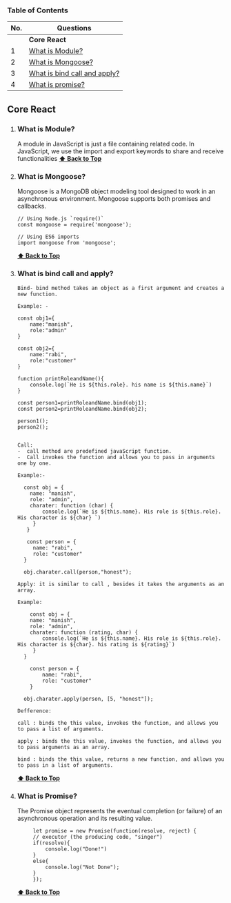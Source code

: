 ### Table of Contents

| No. | Questions                                                    |
| --- | ------------------------------------------------------------ |
|     | **Core React**                                               |
| 1   | [What is Module?](#what-is-module)                           |
| 2   | [What is Mongoose?](#what-is-mongoose)                       |
| 3   | [What is bind call and apply?](#what-is-bind-call-and-apply) |
| 4   | [What is promise?](#what-is-promise) |

## Core React

1. ### What is Module?

   A module in JavaScript is just a file containing related code. In JavaScript, we use the import and export keywords to share and receive functionalities
   **[⬆ Back to Top](#table-of-contents)**

2. ### What is Mongoose?

   Mongoose is a MongoDB object modeling tool designed to work in an asynchronous environment. Mongoose supports both promises and callbacks.

   ```
   // Using Node.js `require()`
   const mongoose = require('mongoose');

   // Using ES6 imports
   import mongoose from 'mongoose';

   ```

   **[⬆ Back to Top](#table-of-contents)**

3. ### What is bind call and apply?

   ```
   Bind- bind method takes an object as a first argument and creates a new function.

   Example: -

   const obj1={
       name:"manish",
       role:"admin"
   }

   const obj2={
       name:"rabi",
       role:"customer"
   }

   function printRoleandName(){
       console.log(`He is ${this.role}. his name is ${this.name}`)
   }

   const person1=printRoleandName.bind(obj1);
   const person2=printRoleandName.bind(obj2);

   person1();
   person2();


   Call:
   -  call method are predefined javaScript function.
   -  Call invokes the function and allows you to pass in arguments  one by one.

   Example:-

     const obj = {
       name: "manish",
       role: "admin",
       charater: function (char) {
           console.log(`He is ${this.name}. His role is ${this.role}. His character is ${char} `)
        }
      }

      const person = {
        name: "rabi",
        role: "customer"
     }

     obj.charater.call(person,"honest");

   Apply: it is similar to call , besides it takes the arguments as an array.

   Example:

       const obj = {
       name: "manish",
       role: "admin",
       charater: function (rating, char) {
           console.log(`He is ${this.name}. His role is ${this.role}. His character is ${char}. his rating is ${rating}`)
        }
     }

       const person = {
           name: "rabi",
           role: "customer"
       }

     obj.charater.apply(person, [5, "honest"]);

   Defference:

   call : binds the this value, invokes the function, and allows you to pass a list of arguments.

   apply : binds the this value, invokes the function, and allows you to pass arguments as an array.

   bind : binds the this value, returns a new function, and allows you to pass in a list of arguments.

   ```

   **[⬆ Back to Top](#table-of-contents)**

1. ### What is Promise?
   The Promise object represents the eventual completion (or failure) of an asynchronous operation and its resulting value.
   ```
        let promise = new Promise(function(resolve, reject) {
        // executor (the producing code, "singer")
        if(resolve){
            console.log("Done!")
        }
        else{
            console.log("Not Done");
        }
        });
   ```
   **[⬆ Back to Top](#table-of-contents)**